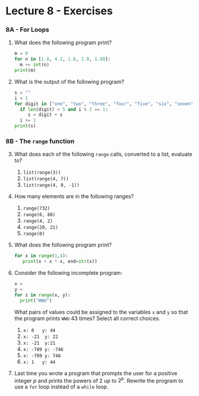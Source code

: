# Lecture 8 - Exercises

### 8A - For Loops

1. What does the following program print?

   ```python
   m = 0
   for n in [1.8, 4.2, 1.6, 2.0, 1.88]:
     m += int(n)
   print(m)
   ```

2. What is the output of the following program?

   ```python
   s = ""
   i = 1
   for digit in ["one", "two", "three", "four", "five", "six", "seven", "eight", "nine"]:
     if len(digit) < 5 and i % 2 == 1:
     	s = digit + s
     i += 1
   print(s)
   ```

### 8B - The `range` function

3. What does each of the following `range` calls, converted to a list, evaluate to?
   1. `list(range(3))`
   2. `list(range(4, 7))`
   3. `list(range(4, 0, -1))`

4. How many elements are in the following ranges?

   1. `range(732)`
   2. `range(6, 88)`
   3. `range(4, 2)`
   4. `range(20, 21)`
   5. `range(0)`

5. What does the following program print?

   ```python
   for x in range(1,4):
      print(x + x * x, end=str(x))
   ```

6. Consider the following incomplete program:

   ```python
   x = 
   y = 
   for z in range(x, y):
     print("WWU")
   ```

   What pairs of values could be assigned to the variables `x` and `y` so that the program prints `WWU` 43 times? Select all correct choices.

   1. `x: 0   y: 44`
   2. `x: -21  y: 22` 
   3. `x: -21  y:21`
   4. `x: -789 y: -746`
   5. `x: -789 y: 746` 
   6. `x: 1   y: 44` 

7. Last time you wrote a program that prompts the user for a positive integer $p$ and prints the powers of 2 up to $2^p$. Rewrite the program to use a `for` loop instead of a `while` loop.


